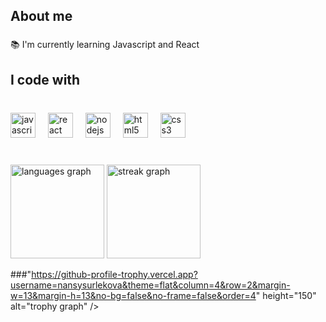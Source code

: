 <h2 align="left">About me</h2>

###

<p align="left">📚 I'm currently learning Javascript and React</p>

###

<h2 align="left">I code with</h2>

###

<br clear="both">

<div align="left">
  <img src="https://cdn.jsdelivr.net/gh/devicons/devicon/icons/javascript/javascript-original.svg" height="40" alt="javascript logo"  />
  <img width="12" />
  <img src="https://cdn.jsdelivr.net/gh/devicons/devicon/icons/react/react-original.svg" height="40" alt="react logo"  />
  <img width="12" />
  <img src="https://cdn.jsdelivr.net/gh/devicons/devicon/icons/nodejs/nodejs-original.svg" height="40" alt="nodejs logo"  />
  <img width="12" />
  <img src="https://cdn.jsdelivr.net/gh/devicons/devicon/icons/html5/html5-original.svg" height="40" alt="html5 logo"  />
  <img width="12" />
  <img src="https://cdn.jsdelivr.net/gh/devicons/devicon/icons/css3/css3-original.svg" height="40" alt="css3 logo"  />
</div>

###

<br clear="both">

<div align="left">
  <img src="https://github-readme-stats.vercel.app/api/top-langs?username=nansysurlekova&locale=en&hide_title=false&layout=compact&card_width=320&langs_count=7&theme=vue&hide_border=false&order=2" height="150" alt="languages graph"  />
  <img src="https://streak-stats.demolab.com?user=nansysurlekova&locale=en&mode=daily&theme=vue&hide_border=false&border_radius=7&order=3" height="150" alt="streak graph"  />
</div>

###"https://github-profile-trophy.vercel.app?username=nansysurlekova&theme=flat&column=4&row=2&margin-w=13&margin-h=13&no-bg=false&no-frame=false&order=4" height="150" alt="trophy graph"  />
</div>

###
